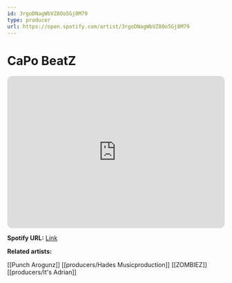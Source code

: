 ```yaml
---
id: 3rgoDNagWbVZ8Oo5Gj8M79
type: producer
url: https://open.spotify.com/artist/3rgoDNagWbVZ8Oo5Gj8M79
---
```

# CaPo BeatZ

<iframe style="border-radius:12px" src="https://open.spotify.com/embed/artist/3rgoDNagWbVZ8Oo5Gj8M79" width="100%" height="352" frameBorder="0" allowfullscreen="" allow="autoplay; clipboard-write; encrypted-media; fullscreen; picture-in-picture" loading="lazy"></iframe>

**Spotify URL:** [Link](https://open.spotify.com/artist/3rgoDNagWbVZ8Oo5Gj8M79)

**Related artists:**

[[Punch Arogunz]]
[[producers/Hades Musicproduction]]
[[ZOMBIEZ]]
[[producers/It's Adrian]]

